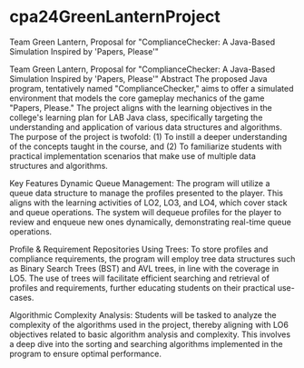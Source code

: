 # cpa24GreenLanternProject
Team Green Lantern,  Proposal for "ComplianceChecker: A Java-Based Simulation Inspired by 'Papers, Please'"



Team Green Lantern,
Proposal for "ComplianceChecker: A Java-Based Simulation Inspired by 'Papers, Please'"
Abstract
The proposed Java program, tentatively named "ComplianceChecker," aims to offer a simulated environment that models the core gameplay mechanics of the game "Papers, Please." The project aligns with the learning objectives in the college's learning plan for LAB Java class, specifically targeting the understanding and application of various data structures and algorithms. The purpose of the project is twofold: (1) To instill a deeper understanding of the concepts taught in the course, and (2) To familiarize students with practical implementation scenarios that make use of multiple data structures and algorithms.

Key Features
Dynamic Queue Management:
The program will utilize a queue data structure to manage the profiles presented to the player. This aligns with the learning activities of LO2, LO3, and LO4, which cover stack and queue operations. The system will dequeue profiles for the player to review and enqueue new ones dynamically, demonstrating real-time queue operations.

Profile & Requirement Repositories Using Trees:
To store profiles and compliance requirements, the program will employ tree data structures such as Binary Search Trees (BST) and AVL trees, in line with the coverage in LO5. The use of trees will facilitate efficient searching and retrieval of profiles and requirements, further educating students on their practical use-cases.

Algorithmic Complexity Analysis:
Students will be tasked to analyze the complexity of the algorithms used in the project, thereby aligning with LO6 objectives related to basic algorithm analysis and complexity. This involves a deep dive into the sorting and searching algorithms implemented in the program to ensure optimal performance.

